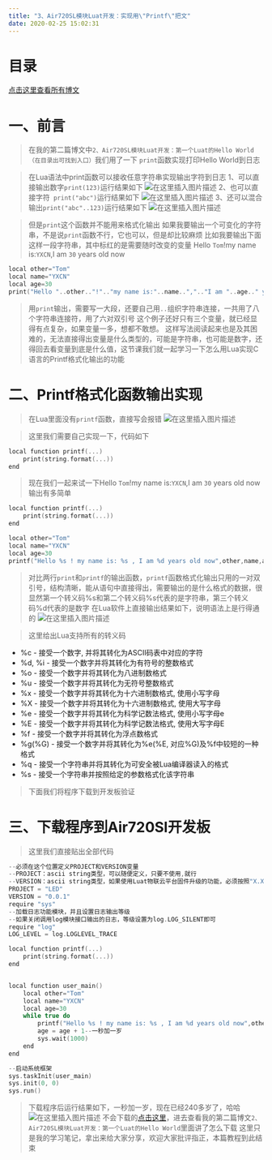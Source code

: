 ```yaml
---
title: "3、Air720SL模块Luat开发：实现用\"Printf\"把文"
date: 2020-02-25 15:02:31
---
```


# 目录

[点击这里查看所有博文](https://blog.csdn.net/weixin_44570083/article/details/104285283)
# 一、前言

> 在我的第二篇博文中`2、Air720SL模块Luat开发：第一个Luat的Hello World（在目录出可找到入口）`我们用了一下
> `print`函数实现打印Hello World到日志

> 在Lua语法中print函数可以接收任意字符串实现输出字符到日志
> 1、可以直接输出数字`print(123)`运行结果如下
> ![在这里插入图片描述](https://img-blog.csdnimg.cn/20200213105046567.png)
> 2、也可以直接字符` print("abc")`运行结果如下
>![在这里插入图片描述](https://img-blog.csdnimg.cn/20200213105213956.png)
>3、还可以混合输出`print("abc"..123)`运行结果如下
>![在这里插入图片描述](https://img-blog.csdnimg.cn/20200213105321335.png)

>但是`print`这个函数并不能用来格式化输出
>如果我要输出一个可变化的字符串，不是说`print`函数不行，它也可以，但是却比较麻烦
>比如我要输出下面这样一段字符串，其中标红的是需要随时改变的变量
>Hello `Tom`!my name is:`YXCN`,I am `30` years old now
```c
local other="Tom"
local name="YXCN"
local age=30
print("Hello "..other.."!".."my name is:"..name..",".."I am "..age.." years old now")
```
>用`print`输出，需要写一大段，还要自己用`..`组织字符串连接，一共用了八个字符串连接符，用了六对双引号
>这个例子还好只有三个变量，就已经显得有点复杂，如果变量一多，想都不敢想。
>这样写法阅读起来也是及其困难的，无法直接得出变量是什么类型的，可能是字符串，也可能是数字，还得回去看变量到底是什么值，这节课我们就一起学习一下怎么用Lua实现C语言的Printf格式化输出的功能
# 二、Printf格式化函数输出实现
> 在Lua里面没有`printf`函数，直接写会报错
> ![在这里插入图片描述](https://img-blog.csdnimg.cn/20200213111500236.png) 

> 这里我们需要自己实现一下，代码如下

```c
local function printf(...)
	print(string.format(...))
end
```

> 现在我们一起来试一下Hello `Tom`!my name is:`YXCN`,I am `30` years old now输出有多简单

```c
local function printf(...)
	print(string.format(...))
end

local other="Tom"
local name="YXCN"
local age=30
printf("Hello %s ! my name is: %s , I am %d years old now",other,name,age)

```

> 对比两行`print`和`printf`的输出函数，`printf`函数格式化输出只用的一对双引号，结构清晰，能从语句中直接得出，需要输出的是什么格式的数据，很显然第一个转义码%s和第二个转义码%s代表的是字符串，第三个转义码%d代表的是数字
> 在Lua软件上直接输出结果如下，说明语法上是行得通的
> ![在这里插入图片描述](https://img-blog.csdnimg.cn/20200213112732472.png)

> 这里给出Lua支持所有的转义码 
* %c - 接受一个数字, 并将其转化为ASCII码表中对应的字符
* %d, %i - 接受一个数字并将其转化为有符号的整数格式
* %o - 接受一个数字并将其转化为八进制数格式
* %u - 接受一个数字并将其转化为无符号整数格式
* %x - 接受一个数字并将其转化为十六进制数格式, 使用小写字母
* %X - 接受一个数字并将其转化为十六进制数格式, 使用大写字母
* %e - 接受一个数字并将其转化为科学记数法格式, 使用小写字母e
* %E - 接受一个数字并将其转化为科学记数法格式, 使用大写字母E
* %f - 接受一个数字并将其转化为浮点数格式
* %g(%G) - 接受一个数字并将其转化为%e(%E, 对应%G)及%f中较短的一种格式
* %q - 接受一个字符串并将其转化为可安全被Lua编译器读入的格式
* %s - 接受一个字符串并按照给定的参数格式化该字符串


> 下面我们将程序下载到开发板验证
 # 三、下载程序到Air720Sl开发板
> 
> 这里我们直接贴出全部代码

```c
--必须在这个位置定义PROJECT和VERSION变量
--PROJECT：ascii string类型，可以随便定义，只要不使用,就行
--VERSION：ascii string类型，如果使用Luat物联云平台固件升级的功能，必须按照"X.X.X"定义，X表示1位数字；否则可随便定义
PROJECT = "LED"
VERSION = "0.0.1"
require "sys"
--加载日志功能模块，并且设置日志输出等级
--如果关闭调用log模块接口输出的日志，等级设置为log.LOG_SILENT即可
require "log"
LOG_LEVEL = log.LOGLEVEL_TRACE

local function printf(...)
	print(string.format(...))
end


local function user_main()
	local other="Tom"
	local name="YXCN"
	local age=30
    while true do
		printf("Hello %s ! my name is: %s , I am %d years old now",other,name,age)
		age = age + 1--一秒加一岁
		sys.wait(1000)
	end
end

--启动系统框架
sys.taskInit(user_main)
sys.init(0, 0)
sys.run()


```

> 下载程序后运行结果如下，一秒加一岁，现在已经240多岁了，哈哈
![在这里插入图片描述](https://img-blog.csdnimg.cn/20200213113713240.png?x-oss-process=image/watermark,type_ZmFuZ3poZW5naGVpdGk,shadow_10,text_aHR0cHM6Ly9ibG9nLmNzZG4ubmV0L3dlaXhpbl80NDU3MDA4Mw==,size_16,color_FFFFFF,t_70)
> 不会下载的[点击这里](https://blog.csdn.net/weixin_44570083/article/details/104285283)，进去查看我的第二篇博文`2、Air720SL模块Luat开发：第一个Luat的Hello World`里面讲了怎么下载
> 这里只是我的学习笔记，拿出来给大家分享，欢迎大家批评指正，本篇教程到此结束


